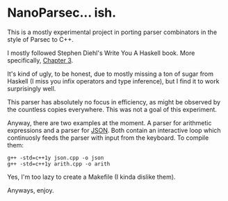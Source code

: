 # NanoParsec... ish.

This is a mostly experimental project in porting parser combinators in the style of Parsec to C++.

I mostly followed Stephen Diehl's Write You A Haskell book. More specifically, [Chapter 3](http://dev.stephendiehl.com/fun/002_parsers.html).

It's kind of ugly, to be honest, due to mostly missing a ton of sugar from Haskell (I miss you infix operators and type inference), but I find it to work surprisingly well.

This parser has absolutely no focus in efficiency, as might be observed by the countless copies everywhere. This was not a goal of this experiment.

Anyway, there are two examples at the moment. A parser for arithmetic expressions and a parser for [JSON](http://json.org). Both contain an interactive loop which continuosly feeds the parser with input from the keyboard. To compile them:

```
g++ -std=c++1y json.cpp -o json
g++ -std=c++1y arith.cpp -o arith
```

Yes, I'm too lazy to create a Makefile (I kinda dislike them).

Anyways, enjoy.

